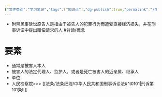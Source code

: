```yaml
---
{"文件类别":"学习笔记","tags":["知识点"],"dg-publish":true,"permalink":"/学习笔记/知识点cheese/附带民事诉讼原告人/","dgPassFrontmatter":true}
---
```


- 附带民事诉讼原告人是指由于被告人的犯罪行为而遭受直接经济损失，并在刑事诉讼中提出赔偿请求的人 #背诵/概念 
# 要素
- 通常是被害人本人 
- 被害人的法定代理人、监护人，或者是死亡被害人的近亲属、继承人
- 单位
- 人民检察院>>> [[法条/法条细则/中华人民共和国刑事诉讼法#^t0101\|刑诉第101条Ⅱ]]